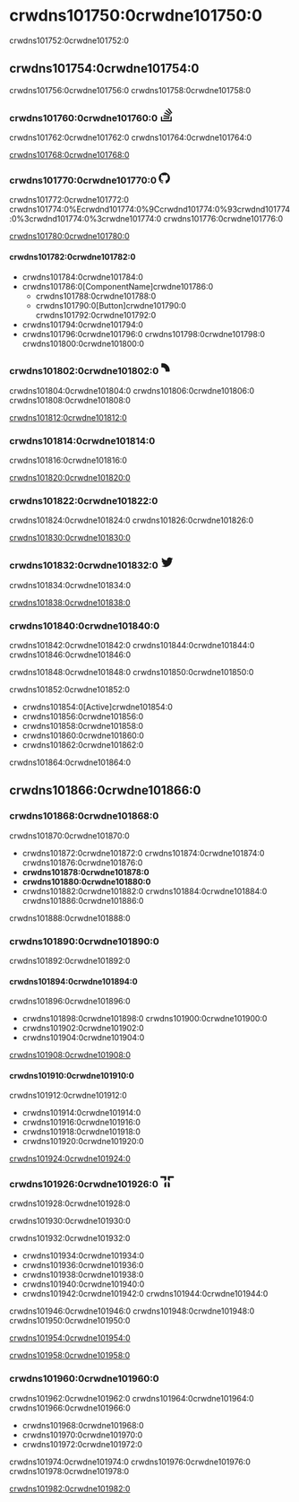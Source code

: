 # crwdns101750:0crwdne101750:0

<p class="description">crwdns101752:0crwdne101752:0</p>

## crwdns101754:0crwdne101754:0

crwdns101756:0crwdne101756:0 crwdns101758:0crwdne101758:0

### crwdns101760:0crwdne101760:0<svg style="width: 24px; fill: currentColor; margin-left: 4px;" role="img" viewBox="0 0 24 24" xmlns="http://www.w3.org/2000/svg"><path d="M18.986 21.865v-6.404h2.134V24H1.844v-8.539h2.13v6.404h15.012zM6.111 19.731H16.85v-2.137H6.111v2.137zm.259-4.852l10.48 2.189.451-2.07-10.478-2.187-.453 2.068zm1.359-5.056l9.705 4.53.903-1.95-9.706-4.53-.902 1.936v.014zm2.715-4.785l8.217 6.855 1.359-1.62-8.216-6.853-1.35 1.617-.01.001zM15.751 0l-1.746 1.294 6.405 8.604 1.746-1.294L15.749 0h.002z"></path></svg>

crwdns101762:0crwdne101762:0 crwdns101764:0crwdne101764:0

[crwdns101768:0crwdne101768:0](crwdns101766:0crwdne101766:0)

### crwdns101770:0crwdne101770:0<svg style="width: 20px; fill: currentColor; margin-left: 4px;" role="img" viewBox="0 0 24 24" xmlns="http://www.w3.org/2000/svg"><path d="M12 .297c-6.63 0-12 5.373-12 12 0 5.303 3.438 9.8 8.205 11.385.6.113.82-.258.82-.577 0-.285-.01-1.04-.015-2.04-3.338.724-4.042-1.61-4.042-1.61C4.422 18.07 3.633 17.7 3.633 17.7c-1.087-.744.084-.729.084-.729 1.205.084 1.838 1.236 1.838 1.236 1.07 1.835 2.809 1.305 3.495.998.108-.776.417-1.305.76-1.605-2.665-.3-5.466-1.332-5.466-5.93 0-1.31.465-2.38 1.235-3.22-.135-.303-.54-1.523.105-3.176 0 0 1.005-.322 3.3 1.23.96-.267 1.98-.399 3-.405 1.02.006 2.04.138 3 .405 2.28-1.552 3.285-1.23 3.285-1.23.645 1.653.24 2.873.12 3.176.765.84 1.23 1.91 1.23 3.22 0 4.61-2.805 5.625-5.475 5.92.42.36.81 1.096.81 2.22 0 1.606-.015 2.896-.015 3.286 0 .315.21.69.825.57C20.565 22.092 24 17.592 24 12.297c0-6.627-5.373-12-12-12"></path></svg>

crwdns101772:0crwdne101772:0 crwdns101774:0%Ecrwdnd101774:0%9Ccrwdnd101774:0%93crwdnd101774:0%3crwdnd101774:0%3crwdne101774:0 crwdns101776:0crwdne101776:0

[crwdns101780:0crwdne101780:0](crwdns101778:0crwdne101778:0)

#### crwdns101782:0crwdne101782:0

- crwdns101784:0crwdne101784:0
- crwdns101786:0[ComponentName]crwdne101786:0 
  - crwdns101788:0crwdne101788:0
  - crwdns101790:0[Button]crwdne101790:0 <some feature>crwdns101792:0crwdne101792:0
- crwdns101794:0crwdne101794:0
- crwdns101796:0crwdne101796:0 crwdns101798:0crwdne101798:0 crwdns101800:0crwdne101800:0

### crwdns101802:0crwdne101802:0<svg style="width: 24px; fill: currentColor; margin-left: 0px;" fill-rule="evenodd" clip-rule="evenodd" stroke-linejoin="round" stroke-miterlimit="1.414" xmlns="http://www.w3.org/2000/svg" viewBox="0 0 32 32" preserveAspectRatio="xMidYMid meet"><path d="M6,14.5c0,0.828 0.672,1.5 1.5,1.5l1.5,0c3.866,0 7,3.134 7,7l0,1.5c0,0.828 0.672,1.5 1.5,1.5l7,0c0.828,0 1.5,-0.672 1.5,-1.5l0,-1.5c0,-9.389 -7.611,-17 -17,-17l-1.5,0c-0.828,0 -1.5,0.672 -1.5,1.5l0,7Z"></path></svg>

crwdns101804:0crwdne101804:0 crwdns101806:0crwdne101806:0 crwdns101808:0crwdne101808:0

[crwdns101812:0crwdne101812:0](crwdns101810:0crwdne101810:0)

### crwdns101814:0crwdne101814:0

crwdns101816:0crwdne101816:0

[crwdns101820:0crwdne101820:0](crwdns101818:0crwdne101818:0)

### crwdns101822:0crwdne101822:0

crwdns101824:0crwdne101824:0 crwdns101826:0crwdne101826:0

[crwdns101830:0crwdne101830:0](crwdns101828:0crwdne101828:0)

### crwdns101832:0crwdne101832:0<svg style="width: 24px; fill: currentColor; margin-left: 4px;" role="img" viewBox="0 0 24 24" xmlns="http://www.w3.org/2000/svg"><path d="M22.46 6c-.77.35-1.6.58-2.46.69.88-.53 1.56-1.37 1.88-2.38-.83.5-1.75.85-2.72 1.05C18.37 4.5 17.26 4 16 4c-2.35 0-4.27 1.92-4.27 4.29 0 .34.04.67.11.98C8.28 9.09 5.11 7.38 3 4.79c-.37.63-.58 1.37-.58 2.15 0 1.49.75 2.81 1.91 3.56-.71 0-1.37-.2-1.95-.5v.03c0 2.08 1.48 3.82 3.44 4.21a4.22 4.22 0 0 1-1.93.07 4.28 4.28 0 0 0 4 2.98 8.521 8.521 0 0 1-5.33 1.84c-.34 0-.68-.02-1.02-.06C3.44 20.29 5.7 21 8.12 21 16 21 20.33 14.46 20.33 8.79c0-.19 0-.37-.01-.56.84-.6 1.56-1.36 2.14-2.23z" /></svg>

crwdns101834:0crwdne101834:0

[crwdns101838:0crwdne101838:0](crwdns101836:0crwdne101836:0)

### crwdns101840:0crwdne101840:0

crwdns101842:0crwdne101842:0 crwdns101844:0crwdne101844:0 crwdns101846:0crwdne101846:0

crwdns101848:0crwdne101848:0 crwdns101850:0crwdne101850:0

crwdns101852:0crwdne101852:0

- crwdns101854:0[Active]crwdne101854:0
- crwdns101856:0crwdne101856:0
- crwdns101858:0crwdne101858:0
- crwdns101860:0crwdne101860:0
- crwdns101862:0crwdne101862:0

crwdns101864:0crwdne101864:0

## crwdns101866:0crwdne101866:0

### crwdns101868:0crwdne101868:0

crwdns101870:0crwdne101870:0

- crwdns101872:0crwdne101872:0 crwdns101874:0crwdne101874:0 crwdns101876:0crwdne101876:0
- **crwdns101878:0crwdne101878:0**
- **crwdns101880:0crwdne101880:0**
- crwdns101882:0crwdne101882:0 crwdns101884:0crwdne101884:0 crwdns101886:0crwdne101886:0

crwdns101888:0crwdne101888:0

### crwdns101890:0crwdne101890:0

crwdns101892:0crwdne101892:0

#### crwdns101894:0crwdne101894:0

crwdns101896:0crwdne101896:0

- crwdns101898:0crwdne101898:0 crwdns101900:0crwdne101900:0
- crwdns101902:0crwdne101902:0
- crwdns101904:0crwdne101904:0

[crwdns101908:0crwdne101908:0](crwdns101906:0crwdne101906:0)

#### crwdns101910:0crwdne101910:0

crwdns101912:0crwdne101912:0

- crwdns101914:0crwdne101914:0
- crwdns101916:0crwdne101916:0
- crwdns101918:0crwdne101918:0
- crwdns101920:0crwdne101920:0

[crwdns101924:0crwdne101924:0](crwdns101922:0crwdne101922:0)

### crwdns101926:0crwdne101926:0<svg style="width: 24px; fill: currentColor; margin-left: 4px;" xmlns="http://www.w3.org/2000/svg" viewBox="0 0 37 30.38"><g><g><path d="M16.07 0H2.77C0 0 0 0 0 2.54S0 5 2.77 5h7.91v9l5.39-4.2z"/><path d="M10.68 27.82c0 2.56 0 2.56 2.71 2.56s2.68 0 2.68-2.61V15l-5.39 4.22z"/><path d="M20.35 0h13.29C36.42 0 37 0 37 2.54S36.42 5 33.64 5h-7.9v9l-5.39-4.2z"/><path d="M25.74 27.82c0 2.56 0 2.56-2.71 2.56s-2.68 0-2.68-2.61V15l5.39 4.22z"/></g></g></svg>

crwdns101928:0crwdne101928:0

crwdns101930:0crwdne101930:0

crwdns101932:0crwdne101932:0

- crwdns101934:0crwdne101934:0
- crwdns101936:0crwdne101936:0
- crwdns101938:0crwdne101938:0
- crwdns101940:0crwdne101940:0
- crwdns101942:0crwdne101942:0 crwdns101944:0crwdne101944:0

crwdns101946:0crwdne101946:0 crwdns101948:0crwdne101948:0 crwdns101950:0crwdne101950:0

[crwdns101954:0crwdne101954:0](crwdns101952:0crwdne101952:0)

[crwdns101958:0crwdne101958:0](crwdns101956:0crwdne101956:0)

### crwdns101960:0crwdne101960:0

crwdns101962:0crwdne101962:0 crwdns101964:0crwdne101964:0 crwdns101966:0crwdne101966:0

- crwdns101968:0crwdne101968:0
- crwdns101970:0crwdne101970:0
- crwdns101972:0crwdne101972:0

crwdns101974:0crwdne101974:0 crwdns101976:0crwdne101976:0 crwdns101978:0crwdne101978:0

[crwdns101982:0crwdne101982:0](crwdns101980:0crwdne101980:0)